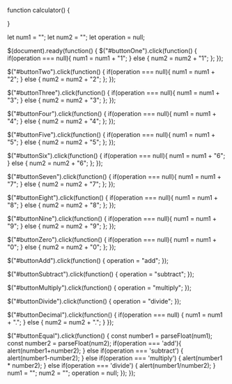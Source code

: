 function calculator() {
  
}







let num1 = "";
let num2 = "";
let operation = null;


$(document).ready(function() {
  $("#buttonOne").click(function() {
    if(operation === null){
      num1 = num1 + "1";
    } else {
      num2 = num2 + "1";
    };
  });

  $("#buttonTwo").click(function() {
    if(operation === null){
      num1 = num1 + "2";
    } else {
      num2 = num2 + "2";
    };
  });

  $("#buttonThree").click(function() {
    if(operation === null){
      num1 = num1 + "3";
    } else {
      num2 = num2 + "3";
    };
  });

  $("#buttonFour").click(function() {
    if(operation === null){
      num1 = num1 + "4";
    } else {
      num2 = num2 + "4";
    };
  });

  $("#buttonFive").click(function() {
    if(operation === null){
      num1 = num1 + "5";
    } else {
      num2 = num2 + "5";
    };
  });

  $("#buttonSix").click(function() {
    if(operation === null){
      num1 = num1 + "6";
    } else {
      num2 = num2 + "6";
    };
  });

  $("#buttonSeven").click(function() {
    if(operation === null){
      num1 = num1 + "7";
    } else {
      num2 = num2 + "7";
    };
  });

  $("#buttonEight").click(function() {
    if(operation === null){
      num1 = num1 + "8";
    } else {
      num2 = num2 + "8";
    };
  });

  $("#buttonNine").click(function() {
    if(operation === null){
      num1 = num1 + "9";
    } else {
      num2 = num2 + "9";
    };
  });

  $("#buttonZero").click(function() {
    if(operation === null){
      num1 = num1 + "0";
    } else {
      num2 = num2 + "0";
    };
  });

  $("#buttonAdd").click(function() {
    operation = "add";
  });

  $("#buttonSubtract").click(function() {
    operation = "subtract";
  });

  $("#buttonMultiply").click(function() {
    operation = "multiply";
  });

  $("#buttonDivide").click(function() {
    operation = "divide";
  });

  $("#buttonDecimal").click(function() {
    if(operation === null) {
      num1 = num1 + ".";
    } else {
      num2 = num2 + ".";
    }
  });

  $("#buttonEqual").click(function() {
    const number1 = parseFloat(num1);
    const number2 = parseFloat(num2);
    if(operation === 'add'){
        alert(number1+number2);
    } else if(operation === 'subtract') {
        alert(number1-number2);
    } else if(operation === 'multiply') {
        alert(number1 * number2);
    } else if(operation === 'divide') {
        alert(number1/number2);
    }
    num1 = "";
    num2 = "";
    operation = null;
  });
});